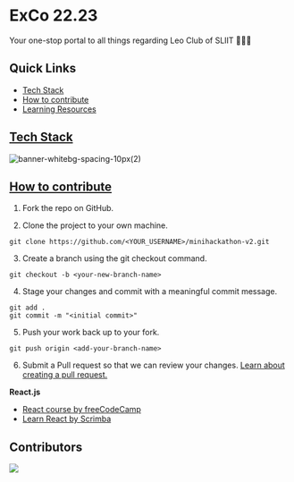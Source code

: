 # ExCo 22.23

Your one-stop portal to all things regarding Leo Club of SLIIT 🦁💖🔥

## Quick Links

- [Tech Stack](#tech-stack)
- [How to contribute](#how-to-contribute)
- [Learning Resources](#i-really-want-to-contribute-but-where-do-i-start)

## [Tech Stack](#Tech-Stack)

![banner-whitebg-spacing-10px(2)](https://cdn.discordapp.com/attachments/938131839661539339/984930372531925102/Candidate.png)

<!-- Add system architecture -->



## [How to contribute](#how-to)

1. Fork the repo on GitHub.

2. Clone the project to your own machine.

```git clone https://github.com/<YOUR_USERNAME>/minihackathon-v2.git```

3. Create a branch using the git checkout command.

`git checkout -b <your-new-branch-name>`

4. Stage your changes and commit with a meaningful commit message.

``` 
git add .
git commit -m "<initial commit>" 
```

5. Push your work back up to your fork.

`git push origin <add-your-branch-name>`

6. Submit a Pull request so that we can review your changes. [Learn about creating a pull request.](https://docs.github.com/en/github/collaborating-with-pull-requests/proposing-changes-to-your-work-with-pull-requests/creating-a-pull-request)

**React.js**

- [React course by freeCodeCamp](https://www.freecodecamp.org/learn/front-end-libraries/#react)
- [Learn React by Scrimba](https://scrimba.com/learn/learnreact)

## Contributors

<a href="https://github.com/sliitleo/ExCo22.23/graphs/contributors">
  <img src="https://contrib.rocks/image?repo=sliitleo/ExCo22.23" />
</a>
